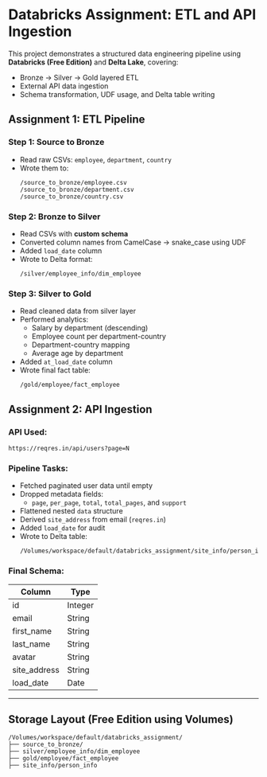 
# Databricks Assignment: ETL and API Ingestion

This project demonstrates a structured data engineering pipeline using **Databricks (Free Edition)** and **Delta Lake**, covering:

- Bronze → Silver → Gold layered ETL
- External API data ingestion
- Schema transformation, UDF usage, and Delta table writing

## Assignment 1: ETL Pipeline

### Step 1: Source to Bronze

- Read raw CSVs: `employee`, `department`, `country`
- Wrote them to:  
  ```
  /source_to_bronze/employee.csv  
  /source_to_bronze/department.csv  
  /source_to_bronze/country.csv  
  ```

### Step 2: Bronze to Silver

- Read CSVs with **custom schema**
- Converted column names from CamelCase → snake_case using UDF
- Added `load_date` column
- Wrote to Delta format:
  ```
  /silver/employee_info/dim_employee
  ```

### Step 3: Silver to Gold

- Read cleaned data from silver layer
- Performed analytics:
  - Salary by department (descending)
  - Employee count per department-country
  - Department-country mapping
  - Average age by department
- Added `at_load_date` column
- Wrote final fact table:
  ```
  /gold/employee/fact_employee
  ```

## Assignment 2: API Ingestion

### API Used:
`https://reqres.in/api/users?page=N`

### Pipeline Tasks:

- Fetched paginated user data until empty
- Dropped metadata fields:
  - `page`, `per_page`, `total`, `total_pages`, and `support`
- Flattened nested `data` structure
- Derived `site_address` from email (`reqres.in`)
- Added `load_date` for audit
- Wrote to Delta table:
  ```
  /Volumes/workspace/default/databricks_assignment/site_info/person_info
  ```

### Final Schema:

| Column        | Type    |
|---------------|---------|
| id            | Integer |
| email         | String  |
| first_name    | String  |
| last_name     | String  |
| avatar        | String  |
| site_address  | String  |
| load_date     | Date    |

---

## Storage Layout (Free Edition using Volumes)

```text
/Volumes/workspace/default/databricks_assignment/
├── source_to_bronze/
├── silver/employee_info/dim_employee
├── gold/employee/fact_employee
├── site_info/person_info
```